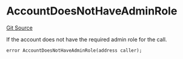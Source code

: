 # AccountDoesNotHaveAdminRole
[Git Source](https://github.com/FloorDAO/floor-v2/blob/c8169a0594ad07a37d169672a50f4155c41be809/src/contracts/authorities/AuthorityControl.sol)

If the account does not have the required admin role for the call.


```solidity
error AccountDoesNotHaveAdminRole(address caller);
```


